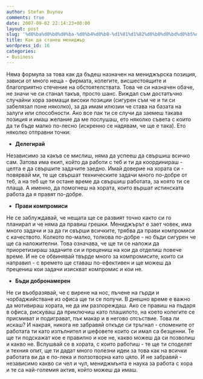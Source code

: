 ```yaml
---
author: Stefan Buynov
comments: true
date: 2007-09-02 22:14:23+00:00
layout: post
slug: '%d0%ba%d0%b0%d0%ba-%d0%b4%d0%b0-%d1%81%d1%82%d0%b0%d0%bd%d0%b5%d1%88-%d0%bc%d0%b5%d0%bd%d0%b8%d0%b4%d0%b6%d1%8a%d1%80'
title: Как да станеш мениджър
wordpress_id: 16
categories:
- Business
---
```


Няма формула за това как да бъдеш назначен на мениджърска позиция, зависи от много неща - фирмата, колегите, висшестоящите и благоприятно стечение на обстоятелствата. Това че си назначен обаче, не значи че си станал такъв, просто шанс. Виждал съм достатъчно случайни хора заемащи високи позиции (сигурен съм че и ти си забелязал поне няколко), за да имам илюзии че става на базата на залуги или способности. Ако все пак ти се случи да заемеш такава позиция и имаш желание да ме послушаш, ето няколко съвета с които да ти бъде малко по-лесно (искренно се надявам, че ще е така). Ето няколко отправни точки:
	
  * **Делегирай**

Независимо за какъв се мислиш, няма да успееш да свършиш всичко сам. Затова има екип, който да работи с теб и ти да координираш - целта е да свършите задачите заедно. Имай доверие на хората си - повярвай ми, те ще свършат техническите задачи много по-добре от теб, а на теб ще ти остане време да свършиш работата, за която ти се плаща. А именно, да помогнеш на хората, които вършат истинската работа да я правят по-добре.

<!-- More -->
	
  * **Прави компромиси**

Не се заблуждавай, че нещата ще се развият точно както си го планирал и че няма да правиш грешки. Мениджърът е зает човек, има много задачи и за да ги свърши всичките, трябва да прави компромиси с качеството. Колкото по-малко, толкова по-добре - но бъди сигурен че ще са наложителни. Това означава, че ще ти се наложи да приоретизираш задачите си и прецениш на кои да отделиш повече време. И не се обвинявай твърде много за компромисите, които си направил - с времето ще ставаш по-ефективен и ще можеш да прецениш кои задачи изискват компромис и кои не.
	
  * **Бъди добронамерен**

Не си въобразявай, че с вирене на нос, пъчене на гърди и чорбаджийстване из офиса ще ти се получи.  В днешно време е важно да мотивираш хората, не да им разпореждаш. Ако се правиш на пъдаря в офиса, рискуваш да приключиш като плашилото, на което колегите се присмиват и подиграват, пък макар и в негово отсъствие. Това ли искаш?
И накрая, никога не забравяй откъде си тръгнал - спомените от работата ти като изпълнител и шефовете които си имал са безценни. Те ще ти подскажат кое е правилно и кое не, какво можеш да си позволиш и какво не. Вслушвай се в хората, с които работиш - те ще ти споделят и техния опит, ще ти дадат много полезни идеи за това как на всички работата ви да е по-лека и ползотворна като цяло. И не забравяй - независимо какво си чел и чул, мениджмънта е наука за работа с хора и те са най-големия актив, който можеш да имаш.
